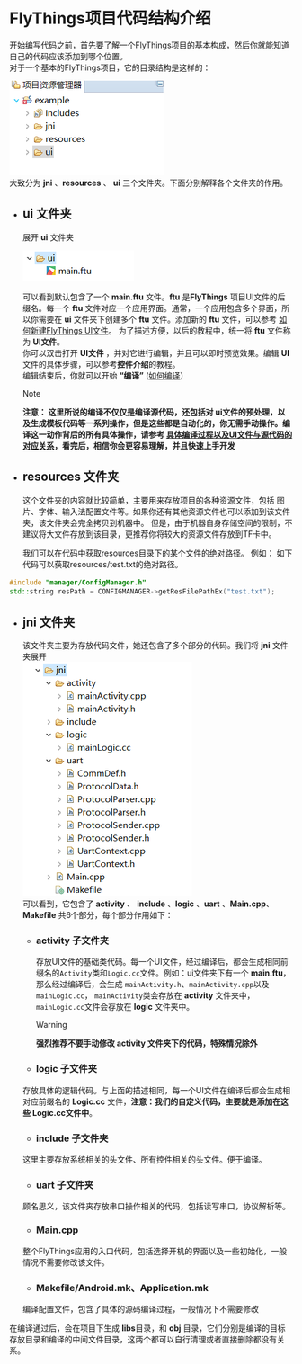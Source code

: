 
# <span id = "project_structure">FlyThings项目代码结构介绍</span>
开始编写代码之前，首先要了解一个FlyThings项目的基本构成，然后你就能知道自己的代码应该添加到哪个位置。  
对于一个基本的FlyThings项目，它的目录结构是这样的：  

![项目结构](assets/project_structure.png)  
大致分为 **jni** 、**resources** 、 **ui** 三个文件夹。下面分别解释各个文件夹的作用。    
* ## ui 文件夹  
  展开 **ui** 文件夹   
  
  ![ui文件夹展开](assets/project_ui_expand.png)    
  
  可以看到默认包含了一个 **main.ftu** 文件。**ftu** 是**FlyThings** 项目UI文件的后缀名。每一个 **ftu** 文件对应一个应用界面。通常，一个应用包含多个界面，所以你需要在 **ui** 文件夹下创建多个 **ftu** 文件。添加新的 **ftu** 文件，可以参考 [如何新建FlyThings UI文件](new_flythings_ui_file.md)。 为了描述方便，以后的教程中，统一将 **ftu** 文件称为 **UI文件**。  
  你可以双击打开 **UI文件** ，并对它进行编辑，并且可以即时预览效果。编辑 **UI** 文件的具体步骤，可以参考**控件介绍**的教程。  
  编辑结束后，你就可以开始 **“编译”**  ([如何编译](how_to_compile_flythings.md)）  
  > [!Note]
  > **注意： 这里所说的编译不仅仅是编译源代码，还包括对 ui文件的预处理，以及生成模板代码等一系列操作，但是这些都是自动化的，你无需手动操作。编译这一动作背后的所有具体操作，请参考 [具体编译过程以及UI文件与源代码的对应关系](ftu_and_source_relationships.md#ftu_and_source_relationships)，看完后，相信你会更容易理解，并且快速上手开发**

* ## resources 文件夹  
  这个文件夹的内容就比较简单，主要用来存放项目的各种资源文件，包括 图片、字体、输入法配置文件等。如果你还有其他资源文件也可以添加到该文件夹，该文件夹会完全拷贝到机器中。
但是，由于机器自身存储空间的限制，不建议将大文件存放到该目录，更推荐你将较大的资源文件存放到TF卡中。

  我们可以在代码中获取resources目录下的某个文件的绝对路径。 
例如： 如下代码可以获取resources/test.txt的绝对路径。
 ```c++ 
 #include "manager/ConfigManager.h"
 std::string resPath = CONFIGMANAGER->getResFilePathEx("test.txt");
 ```
* ## jni 文件夹  
   该文件夹主要为存放代码文件，她还包含了多个部分的代码。我们将 **jni** 文件夹展开  
   ![](assets/project_jni_expand.png)  
   可以看到，它包含了 **activity** 、 **include** 、**logic** 、**uart** 、**Main.cpp**、 **Makefile** 共6个部分，每个部分作用如下：  
   * ### activity 子文件夹  
     存放UI文件的基础类代码。每一个UI文件，经过编译后，都会生成相同前缀名的`Activity`类和`Logic.cc`文件。例如：ui文件夹下有一个 **main.ftu**，那么经过编译后，会生成 `mainActivity.h`、`mainActivity.cpp`以及`mainLogic.cc`， `mainActivity`类会存放在 **activity** 文件夹中，`mainLogic.cc`文件会存放在 **logic** 文件夹中。  
     > [!Warning] 
     > **强烈推荐不要手动修改 activity 文件夹下的代码，特殊情况除外**
     
   * ### logic 子文件夹   
    存放具体的逻辑代码。与上面的描述相同，每一个UI文件在编译后都会生成相对应前缀名的 **Logic.cc** 文件，**注意：我们的自定义代码，主要就是添加在这些 Logic.cc文件中**。
   * ### include 子文件夹
   这里主要存放系统相关的头文件、所有控件相关的头文件。便于编译。
   * ### uart 子文件夹  
    顾名思义，该文件夹存放串口操作相关的代码，包括读写串口，协议解析等。
   * ### Main.cpp
    整个FlyThings应用的入口代码，包括选择开机的界面以及一些初始化，一般情况不需要修改该文件。
   * ### Makefile/Android.mk、Application.mk
    编译配置文件，包含了具体的源码编译过程，一般情况下不需要修改  

在编译通过后，会在项目下生成 **libs**目录，和 **obj** 目录，它们分别是编译的目标存放目录和编译的中间文件目录，这两个都可以自行清理或者直接删除都没有关系。